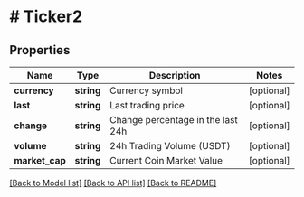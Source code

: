 # # Ticker2

## Properties

Name | Type | Description | Notes
------------ | ------------- | ------------- | -------------
**currency** | **string** | Currency symbol | [optional] 
**last** | **string** | Last trading price | [optional] 
**change** | **string** | Change percentage in the last 24h | [optional] 
**volume** | **string** | 24h Trading Volume (USDT) | [optional] 
**market_cap** | **string** | Current Coin Market Value | [optional] 

[[Back to Model list]](../../README.md#documentation-for-models) [[Back to API list]](../../README.md#documentation-for-api-endpoints) [[Back to README]](../../README.md)
